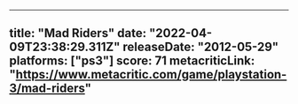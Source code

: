 
---
title: "Mad Riders"
date: "2022-04-09T23:38:29.311Z"
releaseDate: "2012-05-29"
platforms: ["ps3"]
score: 71
metacriticLink: "https://www.metacritic.com/game/playstation-3/mad-riders"
---
